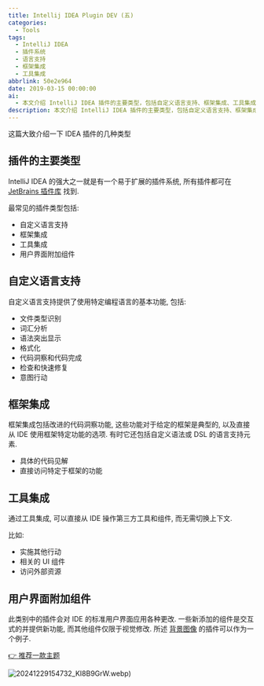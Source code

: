 ```yaml
---
title: Intellij IDEA Plugin DEV (五)
categories:
  - Tools
tags:
  - IntelliJ IDEA
  - 插件系统
  - 语言支持
  - 框架集成
  - 工具集成
abbrlink: 50e2e964
date: 2019-03-15 00:00:00
ai:
  - 本文介绍 IntelliJ IDEA 插件的主要类型，包括自定义语言支持、框架集成、工具集成和用户界面附加组件。插件库提供了丰富的功能扩展，如文件类型识别、语法高亮、代码完成等，并允许与各种编程框架进行深度整合以及集成外部工具和组件。
description: 本文介绍 IntelliJ IDEA 插件的主要类型，包括自定义语言支持、框架集成、工具集成和用户界面附加组件。插件库提供了丰富的功能扩展，如文件类型识别、语法高亮、代码完成等，并允许与各种编程框架进行深度整合以及集成外部工具和组件。
---
```


这篇大致介绍一下 IDEA 插件的几种类型

<!-- more -->

## 插件的主要类型

IntelliJ IDEA 的强大之一就是有一个易于扩展的插件系统, 所有插件都可在 [JetBrains 插件库](https://plugins.jetbrains.com/) 找到.

最常见的插件类型包括:

- 自定义语言支持
- 框架集成
- 工具集成
- 用户界面附加组件

## 自定义语言支持

自定义语言支持提供了使用特定编程语言的基本功能, 包括:

- 文件类型识别
- 词汇分析
- 语法突出显示
- 格式化
- 代码洞察和代码完成
- 检查和快速修复
- 意图行动

## 框架集成

框架集成包括改进的代码洞察功能, 这些功能对于给定的框架是典型的, 以及直接从 IDE 使用框架特定功能的选项. 有时它还包括自定义语法或 DSL 的语言支持元素.

- 具体的代码见解
- 直接访问特定于框架的功能

## 工具集成

通过工具集成, 可以直接从 IDE 操作第三方工具和组件, 而无需切换上下文.

比如:

- 实施其他行动
- 相关的 UI 组件
- 访问外部资源

## 用户界面附加组件

此类别中的插件会对 IDE 的标准用户界面应用各种更改.
一些新添加的组件是交互式的并提供新功能, 而其他组件仅限于视觉修改. 所述 [背景图像](https://plugins.jetbrains.com/plugin/72) 的插件可以作为一个例子.

[👉 推荐一款主题](https://plugins.jetbrains.com/plugin/8006-material-theme-ui)

![20241229154732_KI8B9GrW.webp](20241229154732_KI8B9GrW.webp))
